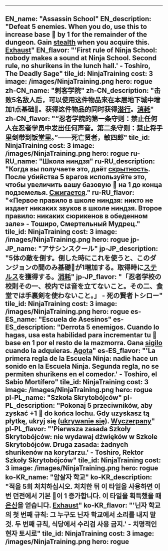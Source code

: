 ---

EN_name: "Assassin School"
EN_description: "Defeat 5 enemies. When you do, use this to increase base 🔸 by 1 for the remainder of the dungeon. Gain <u>stealth</u> when you acquire this. <u>Exhaust</u>"
EN_flavor: "'First rule of Ninja School: nobody makes a sound at Ninja School. Second rule, no shurikens in the lunch hall.' - Toshiro, The Deadly Sage"
tile_id: NinjaTraining
cost: 3
image: /images/NinjaTraining.png
hero: rogue
zh-CN_name: "刺客学院"
zh-CN_description: "击败5名敌人后，可以使用这件物品来在本层地下城中增加1点基础🔸。获得这件物品的同时获得<u>潜行</u>。<u>消耗</u>"
zh-CN_flavor: "“忍者学院的第一条守则：禁止任何人在忍者学员中发出任何声音。第二条守则：禁止将手里剑带到饭堂里。”——死亡贤者，敏四郎"
tile_id: NinjaTraining
cost: 3
image: /images/NinjaTraining.png
hero: rogue
ru-RU_name: "Школа ниндзя"
ru-RU_description: "Когда вы получаете это, даёт <u>скрытность</u>. После убийства 5 врагов используйте это, чтобы увеличить вашу базовую 🔸 на 1 до конца подземелья. <u>Сжигается</u>."
ru-RU_flavor: "«Первое правило в школе ниндзя: никто не издает никаких звуков в школе ниндзя. Второе правило: никаких сюрикенов в обеденном зале» - Тоширо, Смертельный Мудрец."
tile_id: NinjaTraining
cost: 3
image: /images/NinjaTraining.png
hero: rogue
jp-JP_name: "アサシンスクール"
jp-JP_description: "5体の敵を倒す。倒した時にこれを使うと、このダンジョンの間のみ基礎🔸が1増加する。取得時に<u>ステルス</u>を獲得する。<u>消耗</u>"
jp-JP_flavor: "「忍者学校の校則その一、校内では音を立てないこと。その二、食堂では手裏剣を使わないこと。」 - 死の賢者トシロー"
tile_id: NinjaTraining
cost: 3
image: /images/NinjaTraining.png
hero: rogue
es-ES_name: "Escuela de Asesinos"
es-ES_description: "Derrota 5 enemigos. Cuando lo hagas, usa esta habilidad para incrementar tu 🔸 base en 1 por el resto de la mazmorra. Gana <u>sigilo</u> cuando la adquieras. <u>Agota</u>"
es-ES_flavor: "'La primera regla de la Escuela Ninja: nadie hace un sonido en la Escuela Ninja. Segunda regla, no se permiten shurikens en el comedor.' - Toshiro, el Sabio Mortífero"
tile_id: NinjaTraining
cost: 3
image: /images/NinjaTraining.png
hero: rogue
pl-PL_name: "Szkoła Skrytobójców"
pl-PL_description: "Pokonaj 5 przeciwników, aby zyskać +1 🔸 do końca lochu. Gdy uzyskasz tą płytkę, ukryj się (<u>ukrywanie się</u>). <u>Wyczerpany</u>"
pl-PL_flavor: "'Pierwsza zasada Szkoły Skrytobójców: nie wydawaj dźwięków w Szkole Skrytobójców. Druga zasada: żadnych shurikenów na korytarzu.' - Toshiro, Rektor Szkoły Skrytobójców"
tile_id: NinjaTraining
cost: 3
image: /images/NinjaTraining.png
hero: rogue
ko-KR_name: "암살자 학교"
ko-KR_description: "적을 5회 처치하십시오. 처치한 뒤 이 타일을 사용하면 이번 던전에서 기본 🔸이 1 증가합니다. 이 타일을 획득했을 때 <u>은신</u>을 얻습니다. <u>Exhaust</u>"
ko-KR_flavor: "'닌자 학교의 첫 번째 규칙: 그 누구도 닌자 학교에서 소리를 내지 말 것. 두 번째 규칙, 식당에서 수리검 사용 금지.' - 치명적인 현자 토시로"
tile_id: NinjaTraining
cost: 3
image: /images/NinjaTraining.png
hero: rogue
---